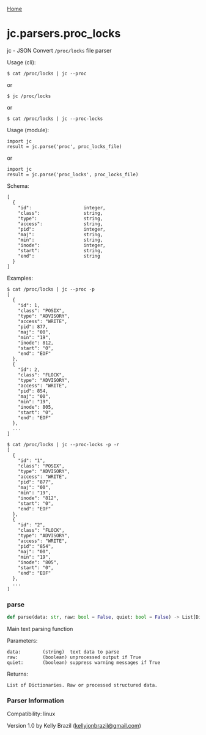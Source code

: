 [Home](https://kellyjonbrazil.github.io/jc/)
<a id="jc.parsers.proc_locks"></a>

# jc.parsers.proc\_locks

jc - JSON Convert `/proc/locks` file parser

Usage (cli):

    $ cat /proc/locks | jc --proc

or

    $ jc /proc/locks

or

    $ cat /proc/locks | jc --proc-locks

Usage (module):

    import jc
    result = jc.parse('proc', proc_locks_file)

or

    import jc
    result = jc.parse('proc_locks', proc_locks_file)

Schema:

    [
      {
        "id":                   integer,
        "class":                string,
        "type":                 string,
        "access":               string,
        "pid":                  integer,
        "maj":                  string,
        "min":                  string,
        "inode":                integer,
        "start":                string,
        "end":                  string
      }
    ]

Examples:

    $ cat /proc/locks | jc --proc -p
    [
      {
        "id": 1,
        "class": "POSIX",
        "type": "ADVISORY",
        "access": "WRITE",
        "pid": 877,
        "maj": "00",
        "min": "19",
        "inode": 812,
        "start": "0",
        "end": "EOF"
      },
      {
        "id": 2,
        "class": "FLOCK",
        "type": "ADVISORY",
        "access": "WRITE",
        "pid": 854,
        "maj": "00",
        "min": "19",
        "inode": 805,
        "start": "0",
        "end": "EOF"
      },
      ...
    ]

    $ cat /proc/locks | jc --proc-locks -p -r
    [
      {
        "id": "1",
        "class": "POSIX",
        "type": "ADVISORY",
        "access": "WRITE",
        "pid": "877",
        "maj": "00",
        "min": "19",
        "inode": "812",
        "start": "0",
        "end": "EOF"
      },
      {
        "id": "2",
        "class": "FLOCK",
        "type": "ADVISORY",
        "access": "WRITE",
        "pid": "854",
        "maj": "00",
        "min": "19",
        "inode": "805",
        "start": "0",
        "end": "EOF"
      },
      ...
    ]

<a id="jc.parsers.proc_locks.parse"></a>

### parse

```python
def parse(data: str, raw: bool = False, quiet: bool = False) -> List[Dict]
```

Main text parsing function

Parameters:

    data:        (string)  text data to parse
    raw:         (boolean) unprocessed output if True
    quiet:       (boolean) suppress warning messages if True

Returns:

    List of Dictionaries. Raw or processed structured data.

### Parser Information
Compatibility:  linux

Version 1.0 by Kelly Brazil (kellyjonbrazil@gmail.com)
